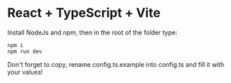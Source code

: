 # React + TypeScript + Vite

Install NodeJs and npm, then in the root of the folder type:

```
npm i
npm run dev
```

Don't forget to copy, rename config.ts.example into config.ts and fill it with your values!

